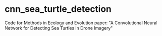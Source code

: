# cnn_sea_turtle_detection
Code for Methods in Ecology and Evolution paper: "A Convolutional Neural Network for Detecting Sea Turtles in Drone Imagery"
